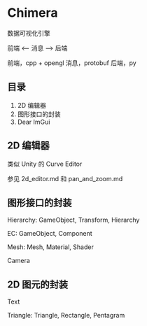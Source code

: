 # Chimera

数据可视化引擎

前端  <-- 消息 --> 后端

前端，cpp + opengl
消息，protobuf
后端，py


## 目录

1. 2D 编辑器
2. 图形接口的封装
3. Dear ImGui


## 2D 编辑器

类似 Unity 的 Curve Editor

参见 2d_editor.md 和 pan_and_zoom.md


## 图形接口的封装

Hierarchy: GameObject, Transform, Hierarchy

EC: GameObject, Component

Mesh: Mesh, Material, Shader

Camera


## 2D 图元的封装

Text

Triangle: Triangle, Rectangle, Pentagram

